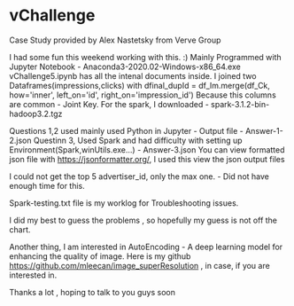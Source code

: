 # vChallenge
Case Study provided by Alex Nastetsky from Verve Group

I had some fun this weekend working with this. :)
Mainly Programmed with Jupyter Notebook - Anaconda3-2020.02-Windows-x86_64.exe
vChallenge5.ipynb has all the intenal documents inside.
I joined two Dataframes(impressions,clicks) with dfinal_dupId = df_Im.merge(df_Ck, how='inner', left_on='id', right_on='impression_id') 
Because this columns are common - Joint Key.
For the spark, I downloaded - spark-3.1.2-bin-hadoop3.2.tgz

Questions 1,2 used mainly used Python in Jupyter - Output file - Answer-1-2.json
Questinn 3, Used Spark and had difficulty with setting up Environment(Spark,winUtils.exe...) - Answer-3.json
You can view formatted json file with https://jsonformatter.org/, I used this view the json output files 

I could not get the top 5 advertiser_id, only the max one. - Did not have enough time for this. 

Spark-testing.txt file is my worklog for Troubleshooting issues.

I did my best to guess the problems , so hopefully my guess is not off the chart.

Another thing, I am interested in AutoEncoding - A deep learning model for enhancing the quality of image.
Here is my github https://github.com/mleecan/image_superResolution , in case, if you are interested in.

Thanks a lot , hoping to talk to you guys soon

